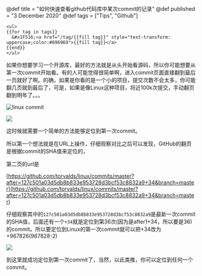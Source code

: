@def title = "如何快速查看github代码库中某次commit的记录"
@def published = "3 December 2020"
@def tags = ["Tips", "Github"]

~~~
<ul>
{{for tag in tags}}
  &#x1F516;<a href="/tag/{{fill tag}}" style="text-transform: uppercase;color:#696969">{{fill tag}}</a>
{{end}}
</ul>
~~~

如果你想要学习一个开源库，最好的方法就是从头开始看源码，所以你可能想要从第一次commit开始看。有的人可能觉得很简单啊，进入commit页面直接翻到最后一页就好了啊。的确，如果是你看的是一个小的项目，提交次数不会太多，你可能翻几页就到最后了，可是，如果是像Linux这种项目，将近100k次提交，手动翻页翻到明年了。。。

![linux commit](https://cdn.jsdelivr.net/gh/baddate/imagedb/linux-commits-count.png)



![](https://cdn.jsdelivr.net/gh/baddate/imagedb/linux-commit.png)

这时候就需要一个简单的方法能够定位到第一次commit。

所以第一个想法就是在URL上操作，仔细观察对比之后可以发现，GitHub的翻页是根据commit的SHA值来定位的，

第二页的url是

[https://github.com/torvalds/linux/commits/master?after=127c501a03d5db8b833e953728d3bcf53c8832a9+34&branch=master](https://github.com/torvalds/linux/commits/master?after=127c501a03d5db8b833e953728d3bcf53c8832a9+34&branch=master)

仔细观察其中的`127c501a03d5db8b833e953728d3bcf53c8832a9`是最新一次commit的SHA值，后面还有一个`+34`就是定位到第36次(因为是after1+34，所以要是36)的commit。所以要定位到Linux的第一次commit就可以把+34改为+967826(967828-2)

![](https://cdn.jsdelivr.net/gh/baddate/imagedb/linux-commit-first.png)

到这里就成功定位到第一次commit了，当然，以此类推，你可以定位到任何一个commit。